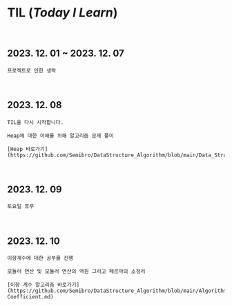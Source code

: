 # TIL (_Today I Learn_)

<br>

## 2023. 12. 01 ~ 2023. 12. 07

```
프로젝트로 인한 생략
```

<br>

## 2023. 12. 08

```
TIL을 다시 시작합니다.

Heap에 대한 이해를 위해 알고리즘 문제 풀이

[Heap 바로가기](https://github.com/Semibro/DataStructure_Algorithm/blob/main/Data_Structure/Heap.md)
```

<br>

## 2023. 12. 09

```
토요일 휴무
```

<br>

## 2023. 12. 10

```
이항계수에 대한 공부를 진행

모듈러 연산 및 모듈러 연산의 역원 그리고 페르마의 소정리

[이항 계수 알고리즘 바로가기](https://github.com/Semibro/DataStructure_Algorithm/blob/main/Algorithm/Binomial-Coefficient.md)
```